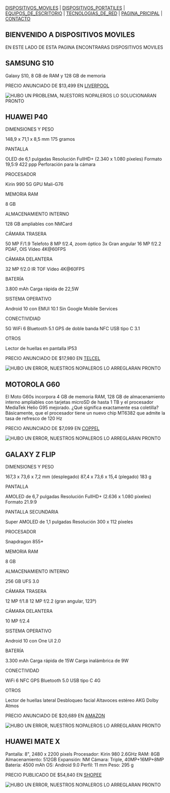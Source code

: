 [DISPOSITIVOS_MOVILES](./DISPOSITIVOS_MOVILES.md) | [DISPOSITIVOS_PORTATILES](./DISPOSITIVOS_PORTATILES.md) | [EQUIPOS_DE_ESCRITORIO](./EQUIPOS_DE_ESCRITORIO.md) | [TECNOLOGIAS_DE_RED](./TECNOLOGIAS_DE_RED.md) | [PAGINA_PRICIPAL](./index.md) | [CONTACTO](./CONTACTO.md) 

## BIENVENIDO A DISPOSITIVOS MOVILES

EN ESTE LADO DE ESTA PAGINA ENCONTRARAS DISPOSITIVOS MOVILES 

## SAMSUNG S10

Galaxy S10, 8 GB de RAM y 128 GB de memoria

PRECIO ANUNCIADO DE $13,499 EN [LIVERPOOL](https://www.liverpool.com.mx/tienda/pdp/Samsung-Galaxy-S10-5G-Dynamic-AMOLED-6.7-Pulgadas-Reacondicionado-+-Power-Bank-10-000mah/9934235066?gfeed=true)

![HUBO UN PROBLEMA, NUESTORS NOPALEROS LO SOLUCIONARAN PRONTO](https://user-images.githubusercontent.com/99769697/157767061-8a0d615e-167b-4d32-8505-643ee07e66a1.png)

## HUAWEI P40 
DIMENSIONES Y PESO

148,9 x 71,1 x 8,5 mm
175 gramos

PANTALLA

OLED de 6,1 pulgadas
Resolución FullHD+ (2.340 x 1.080 píxeles)
Formato 19,5:9
422 ppp
Perforación para la cámara

PROCESADOR

Kirin 990 5G
GPU Mali-G76

MEMORIA RAM

8 GB

ALMACENAMIENTO INTERNO

128 GB ampliables con NMCard

CÁMARA TRASERA

50 MP F/1.9
Telefoto 8 MP f/2.4, zoom óptico 3x
Gran angular 16 MP f/2.2
PDAF, OIS
Vídeo 4K@60FPS

CÁMARA DELANTERA

32 MP f/2.0
IR TOF
Vídeo 4K@60FPS

BATERÍA

3.800 mAh
Carga rápida de 22,5W

SISTEMA OPERATIVO

Android 10 con EMUI 10.1
Sin Google Mobile Services

CONECTIVIDIAD

5G
WiFi 6
Bluetooth 5.1
GPS de doble banda
NFC
USB tipo C 3.1

OTROS

Lector de huellas en pantalla
IP53

PRECIO ANUNCIADO DE $17,980 EN [TELCEL](https://www.telcel.com/personas/equipos/telefonos-y-smartphones/huawei/ana-lx4.html?version=gris-128GB&&campaignid=16074230066&network=u&device=c&gclid=EAIaIQobChMIi5Cfrc289gIV8RfUAR0TYA-KEAQYASABEgIKyfD_BwE&gclsrc=aw.ds)

![HUBO UN ERROR, NUESTROS NOPALEROS LO ARREGLARAN PRONTO](https://user-images.githubusercontent.com/99769697/157766565-4cdb8771-096e-451d-a55b-283ca8fb5ebd.png)

## MOTOROLA G60

El Moto G60s incorpora 4 GB de memoria RAM, 128 GB de almacenamiento interno ampliables con tarjetas microSD de hasta 1 TB y el procesador MediaTek Helio G95 mejorado. ¿Qué significa exactamente esa coletilla? Básicamente, que el procesador tiene un nuevo chip MT6382 que admite la tasa de refresco de 120 Hz

PRECIO ANUNCIADO DE $7,099 EN [COPPEL](https://www.coppel.com/celular-motorola-desbloqueado-moto-g60-128-gb-dorado-pm-2265393?gclid=EAIaIQobChMIhYbc7M-89gIVEnxvBB1VIwJkEAQYASABEgIUrvD_BwE)


![HUBO UN ERROR, NUESTROS NOPALEROS LO ARREGLARAN PRONTO](https://www.movilzona.es/app/uploads-movilzona.es/2021/05/Moto-G60-3.jpg)

## GALAXY Z FLIP

DIMENSIONES Y PESO

167,3 x 73,6 x 7,2 mm (desplegado)
87,4 x 73,6 x 15,4 (plegado)
183 g

PANTALLA

AMOLED de 6,7 pulgadas
Resolución FullHD+ (2.636 x 1.080 píxeles)
Formato 21.9:9

PANTALLA SECUNDARIA

Super AMOLED de 1,1 pulgadas
Resolución 300 x 112 píxeles

PROCESADOR

Snapdragon 855+

MEMORIA RAM

8 GB

ALMACENAMIENTO INTERNO

256 GB UFS 3.0

CÁMARA TRASERA

12 MP f/1.8
12 MP f/2.2 (gran angular, 123º)

CÁMARA DELANTERA

10 MP f/2.4

SISTEMA OPERATIVO

Android 10 con One UI 2.0

BATERÍA

3.300 mAh
Carga rápida de 15W
Carga inalámbrica de 9W

CONECTIVIDAD

WiFi 6
NFC
GPS
Bluetooth 5.0
USB tipo C
4G

OTROS

Lector de huellas lateral
Desbloqueo facial
Altavoces estéreo AKG
Dolby Atmos

PRECIO ANUNCIADO DE $20,689 EN [AMAZON](https://www.amazon.com.mx/SAMSUNG-Galaxy-Flip3-8GB_256GB-Black/dp/B09F5CNGR5/ref=asc_df_B09F5CNGR5/?tag=gledskshopmx-20&linkCode=df0&hvadid=547233335738&hvpos=&hvnetw=g&hvrand=9164630340857337239&hvpone=&hvptwo=&hvqmt=&hvdev=c&hvdvcmdl=&hvlocint=&hvlocphy=1010043&hvtargid=pla-1437348825294&psc=1)

![HUBO UN ERROR, NUESTROS NOPALEROS LO ARREGLARAN PRONTO](https://user-images.githubusercontent.com/99769697/157768438-b0f4a6c9-c2ba-42f1-a278-4f5487fca870.png)

## HUAWEI MATE X

Pantalla: 8", 2480 x 2200 pixels
Procesador: Kirin 980 2.6GHz
RAM: 8GB
Almacenamiento: 512GB
Expansión: NM
Cámara: Triple, 40MP+16MP+8MP
Batería: 4500 mAh
OS: Android 9.0
Perfil: 11 mm
Peso: 295 g

PRECIO PUBLICADO DE $54,840 EN [SHOPEE](https://es.aliexpress.com/item/4000742529707.html?gatewayAdapt=glo2esp&_randl_currency=MXN&_randl_shipto=MX&src=google&memo1=freelisting&aff_fcid=86d2fe5b64d7494fbac6f5cd8ba489d4-1646952884608-09793-UneMJZVf&aff_fsk=UneMJZVf&aff_platform=aaf&sk=UneMJZVf&aff_trace_key=86d2fe5b64d7494fbac6f5cd8ba489d4-1646952884608-09793-UneMJZVf&terminal_id=8b4d3eb99a8b4a908a6210b1f3d82bb5&afSmartRedirect=y)

![HUBO UN ERROR, NUESTROS NOPALEROS LO ARREGLARAN PRONTO](https://encrypted-tbn2.gstatic.com/shopping?q=tbn:ANd9GcSnYqFr_bxQBfaa1kB9LCmqRZOZfj5r-SgfEvragta3Om61NHYD_d1wLniEPTKl4w0ov3leL3pJg_9lJ7g9_LKjxWnJv1dk16vM-fh7cY_YpVc_WJqOsOvBd8Ua&usqp=CAE)


